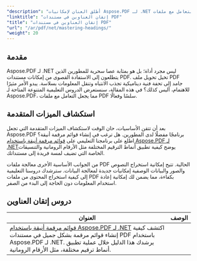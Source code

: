 ```yaml
---
"description": "أطلق العنان لإمكانيات Aspose.PDF لـ .NET مع دروسنا التعليمية الشاملة، من الاستخدام الأساسي إلى الميزات المتقدمة. طوّر مهاراتك في التعامل مع ملفات PDF."
"linktitle": "إتقان العناوين في مستندات PDF"
"title": "إتقان العناوين في مستندات PDF"
"url": "/ar/pdf/net/mastering-headings/"
"weight": 20
---
```


## مقدمة

Aspose.PDF لـ .NET ليس مجرد أداة؛ بل هو بمثابة عصا سحرية للمطورين الذين يتطلعون إلى الاستفادة القصوى من إمكانات مستندات PDF. تخيل تحويل ملف PDF جامد إلى تحفة فنية ديناميكية تجذب الانتباه وتنقل المعلومات بسلاسة. يبدو الأمر مثيرًا للاهتمام، أليس كذلك؟ في هذه المقالة، سنستعرض الدروس التعليمية المتنوعة المتاحة لـ Aspose.PDF، مما يجعل التعامل مع ملفات PDF سلسًا وفعالًا.


## استكشاف الميزات المتقدمة

بعد أن تتقن الأساسيات، حان الوقت لاستكشاف الميزات المتقدمة التي تجعل Aspose.PDF برنامجًا مفضلًا لدى المطورين. هل ترغب في إنشاء قوائم مرقمة أنيقة؟ اطلع على برنامجنا التعليمي على [قوائم مرقمة أنيقة باستخدام Aspose.PDF لـ .NET](./stylish-numbered-lists/)يوضح كيفية تطبيق أنماط الترقيم المختلفة مثل الأرقام الرومانية والتنسيقات الخاصة التي تضيف لمسة فريدة إلى مستنداتك.

من الجوانب الأساسية الأخرى معالجة ملفات PDF الحالية. تتيح إمكانية استخراج النصوص والصور والبيانات الوصفية إمكانيات جديدة لمعالجة البيانات. سترشدك دروسنا التعليمية إلى كيفية استخراج المحتوى من ملفات PDF بكفاءة، مما يضمن لك إمكانية إعادة استخدام المعلومات دون الحاجة إلى البدء من الصفر.

## دروس إتقان العناوين
| العنوان | الوصف |
| --- | --- | 
| [قوائم مرقمة أنيقة باستخدام Aspose.PDF لـ .NET](./stylish-numbered-lists/) اكتشف كيفية إنشاء قوائم مرقمة بشكل جميل في مستندات PDF باستخدام Aspose.PDF لـ .NET. يرشدك هذا الدليل خلال عملية تطبيق أنماط ترقيم مختلفة، مثل الأرقام الرومانية.